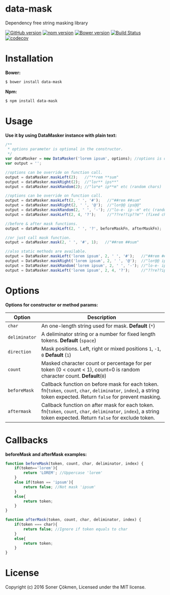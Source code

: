 # data-mask
Dependency free string masking library

[![GitHub version](https://badge.fury.io/gh/scokmen%2Fdata-mask.svg)](https://badge.fury.io/gh/scokmen%2Fdata-mask)
[![npm version](https://badge.fury.io/js/data-mask.svg)](http://badge.fury.io/js/data-mask)
[![Bower version](https://badge.fury.io/bo/data-mask.svg)](http://badge.fury.io/bo/data-mask)
[![Build Status](https://travis-ci.org/scokmen/data-mask.svg?branch=master)](https://travis-ci.org/scokmen/data-mask)
[![codecov](https://codecov.io/gh/scokmen/data-mask/branch/master/graph/badge.svg)](https://codecov.io/gh/scokmen/data-mask)

# Installation

**Bower:**

```bash
$ bower install data-mask
```

**Npm:**

```bash
$ npm install data-mask
```

# Usage

 **Use it by using DataMasker instance with plain text:**

```javascript
/**
 * options parameter is optional in the constructor.
 */
var dataMasker = new DataMasker('lorem ipsum', options); //options is optional
var output = '';

//options can be override on function call.
output = dataMasker.maskLeft(2);   //"**rem **sum"
output = dataMasker.maskRight(2);  //"lor** ips**"
output = dataMasker.maskRandom(2); //"lo*e* ip**m" etc (random chars)

//options can be override on function call.
output = dataMasker.maskLeft(2, ' ', '#');   //"##rem ##sum"
output = dataMasker.maskRight(2, ' ', '@');  //"lor@@ ips@@"
output = dataMasker.maskRandom(2, ' ', '-'); //"lo-e- ip--m" etc (random chars)
output = dataMasker.maskLeft(2, 4, '?');     //"??re??ip??m"" (fixed chunks)

//before & after mask functions.
output = dataMasker.maskLeft(2, ' ', '?', beforeMaskFn, afterMaskFn);

//or just call mask function.
output = dataMasker.mask(2, ' ', '#', 1);   //"##rem ##sum"

//also static methods are available.
output = DataMasker.maskLeft('lorem ipsum', 2, ' ', '#');   //"##rem ##sum"
output = DataMasker.maskRight('lorem ipsum', 2, ' ', '@');  //"lor@@ ips@@"
output = DataMasker.maskRandom('lorem ipsum', 2, ' ', '-'); //"lo-e- ip--m" etc (random chars)
output = DataMasker.maskLeft('lorem ipsum', 2, 4, '?');     //"??re??ip??m"" (fixed chunks)
```

# Options

**Options for constructor or method params:**
 
Option       | Description
--- | ---
`char`    | An one-length string used for mask. **Default** (`*`)
`deliminator` | A deliminator string or a number for fixed length tokens. **Default** (`space`)
`direction  ` | Mask positions. Left, right or mixed positions `1`, `-1`, `0` **Default** (`1`)
`count`       | Masked character count or percentage for per token (0 < count < 1), count=0 is random character count. **Default**(`0`)
`beforeMask`  | Callback function on before mask for each token.  fn(`token`, `count`, `char`, `deliminator`, `index`), a string token expected. Return `false` for prevent masking. 
`aftermask`  | Callback function on after mask for each token.  fn(`token`, `count`, `char`, `deliminator`, `index`), a string token expected. Return `false` for exclude token.

# Callbacks

**beforeMask and afterMask examples:**

```javascript
function beforeMask(token, count, char, deliminator, index) {
    if(token=='lorem'){
        return 'LOREM'; //Uppercase 'lorem'
    }
    else if(token == 'ipsum'){
        return false; //Not mask 'ipsum'
    }
    else{
        return token;
    }
}

function afterMask(token, count, char, deliminator, index) {
    if(token === char){
        return false; //Ignore if token equals to char
    }
    else{
        return token;
    }
}
```
# License

Copyright (c) 2016 Soner Çökmen, Licensed under the MIT license.

